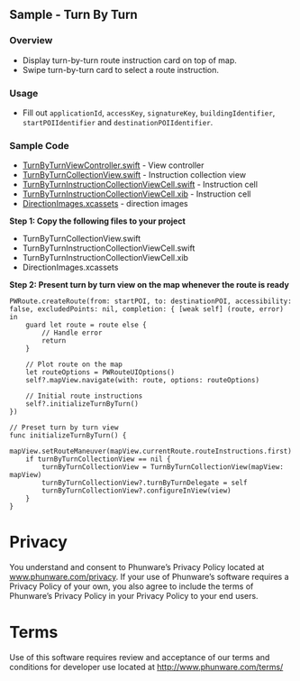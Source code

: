 ## Sample - Turn By Turn 

### Overview
- Display turn-by-turn route instruction card on top of map.
- Swipe turn-by-turn card to select a route instruction.

### Usage

- Fill out `applicationId`, `accessKey`, `signatureKey`, `buildingIdentifier`, `startPOIIdentifier` and `destinationPOIIdentifier`.

### Sample Code 
- [TurnByTurnViewController.swift](https://github.com/phunware/maas-mapping-ios-sdk/blob/readme/Samples/MapScenarios/MapScenarios/Scenarios/TurnByTurnViewController.swift) - View controller
- [TurnByTurnCollectionView.swift](https://github.com/phunware/maas-mapping-ios-sdk/blob/readme/Samples/MapScenarios/MapScenarios/Scenarios/TurnByTurn/Collection%20View/TurnByTurnCollectionView.swift) - Instruction collection view
- [TurnByTurnInstructionCollectionViewCell.swift](https://github.com/phunware/maas-mapping-ios-sdk/blob/readme/Samples/MapScenarios/MapScenarios/Scenarios/TurnByTurn/Collection%20View/Cells/TurnByTurnInstructionCollectionViewCell.swift) - Instruction cell
- [TurnByTurnInstructionCollectionViewCell.xib](https://github.com/phunware/maas-mapping-ios-sdk/blob/readme/Samples/MapScenarios/MapScenarios/Scenarios/TurnByTurn/Collection%20View/Cells/TurnByTurnInstructionCollectionViewCell.xib) - Instruction cell
- [DirectionImages.xcassets](https://github.com/phunware/maas-mapping-ios-sdk/tree/readme/Samples/MapScenarios/MapScenarios/Scenarios/TurnByTurn/Collection%20View/Icons/DirectionImages.xcassets) - direction images

**Step 1: Copy the following files to your project**

- TurnByTurnCollectionView.swift
- TurnByTurnInstructionCollectionViewCell.swift 
- TurnByTurnInstructionCollectionViewCell.xib 
- DirectionImages.xcassets 

**Step 2: Present turn by turn view on the map whenever the route is ready**

```
PWRoute.createRoute(from: startPOI, to: destinationPOI, accessibility: false, excludedPoints: nil, completion: { [weak self] (route, error) in
	guard let route = route else {
		// Handle error
		return
	}
            
	// Plot route on the map
	let routeOptions = PWRouteUIOptions()
	self?.mapView.navigate(with: route, options: routeOptions)
            
	// Initial route instructions
	self?.initializeTurnByTurn()
})
        
// Preset turn by turn view
func initializeTurnByTurn() {
	mapView.setRouteManeuver(mapView.currentRoute.routeInstructions.first)
	if turnByTurnCollectionView == nil {
   		turnByTurnCollectionView = TurnByTurnCollectionView(mapView: mapView)
		turnByTurnCollectionView?.turnByTurnDelegate = self
		turnByTurnCollectionView?.configureInView(view)
	}
}
```

# Privacy
You understand and consent to Phunware’s Privacy Policy located at www.phunware.com/privacy. If your use of Phunware’s software requires a Privacy Policy of your own, you also agree to include the terms of Phunware’s Privacy Policy in your Privacy Policy to your end users.

# Terms
Use of this software requires review and acceptance of our terms and conditions for developer use located at http://www.phunware.com/terms/
